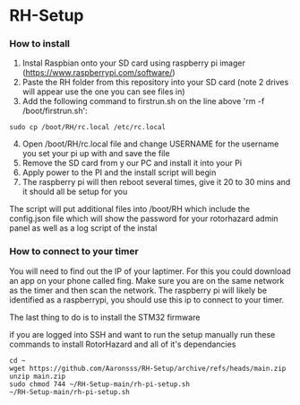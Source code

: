 # RH-Setup

### How to install
1. Instal Raspbian onto your SD card using raspberry pi imager (https://www.raspberrypi.com/software/)
2. Paste the RH folder from this repository into your SD card (note 2 drives will appear use the one you can see files in)
3. Add the following command to firstrun.sh on the line above 'rm -f /boot/firstrun.sh':
```
sudo cp /boot/RH/rc.local /etc/rc.local
```
4. Open /boot/RH/rc.local file and change USERNAME for the username you set your pi up with and save the file
5. Remove the SD card from y our PC and install it into your Pi
6. Apply power to the PI and the install script will begin
7. The raspberry pi will then reboot several times, give it 20 to 30 mins and it should all be setup for you

The script will put additional files into /boot/RH which include the config.json file which will show the password for your rotorhazard admin panel as well as a log script of the instal

### How to connect to your timer
You will need to find out the IP of your laptimer. For this you could download an app on your phone called fing. Make sure you are on the same network as the timer and then scan the network. The raspberry pi will likely be identified as a raspberrypi, you should use this ip to connect to your timer.

The last thing to do is to install the STM32 firmware
 
if you are logged into SSH and want to run the setup manually run these commands to install RotorHazard and all of it's dependancies

```
cd ~
wget https://github.com/Aaronsss/RH-Setup/archive/refs/heads/main.zip
unzip main.zip
sudo chmod 744 ~/RH-Setup-main/rh-pi-setup.sh
~/RH-Setup-main/rh-pi-setup.sh
```